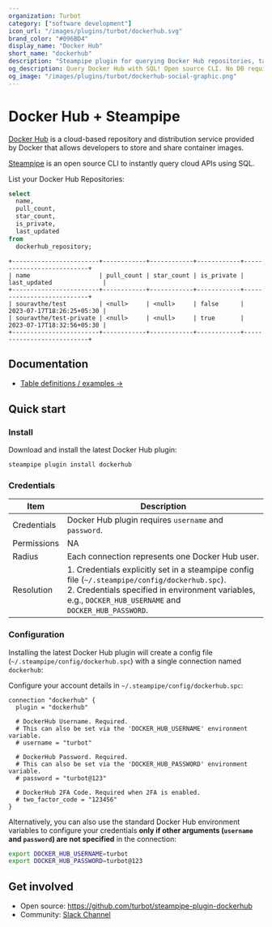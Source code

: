 ```yaml
---
organization: Turbot
category: ["software development"]
icon_url: "/images/plugins/turbot/dockerhub.svg"
brand_color: "#096BD4"
display_name: "Docker Hub"
short_name: "dockerhub"
description: "Steampipe plugin for querying Docker Hub repositories, tags and other resources."
og_description: Query Docker Hub with SQL! Open source CLI. No DB required.
og_image: "/images/plugins/turbot/dockerhub-social-graphic.png"
---
```


# Docker Hub + Steampipe

[Docker Hub](https://hub.docker.com/) is a cloud-based repository and distribution service provided by Docker that allows developers to store and share container images.

[Steampipe](https://steampipe.io) is an open source CLI to instantly query cloud APIs using SQL.

List your Docker Hub Repositories:

```sql
select
  name,
  pull_count,
  star_count,
  is_private,
  last_updated
from
  dockerhub_repository;
```

```
+------------------------+------------+------------+------------+---------------------------+
| name                   | pull_count | star_count | is_private | last_updated              |
+------------------------+------------+------------+------------+---------------------------+
| souravthe/test         | <null>     | <null>     | false      | 2023-07-17T18:26:25+05:30 |
| souravthe/test-private | <null>     | <null>     | true       | 2023-07-17T18:32:56+05:30 |
+------------------------+------------+------------+------------+---------------------------+
```

## Documentation

- [Table definitions / examples →](https://hub.steampipe.io/plugins/turbot/dockerhub/tables)

## Quick start

### Install

Download and install the latest Docker Hub plugin:

```sh
steampipe plugin install dockerhub
```

### Credentials

| Item | Description                                                                                                                                                                                              |
| ---- |----------------------------------------------------------------------------------------------------------------------------------------------------------------------------------------------------------|
| Credentials | Docker Hub plugin requires `username` and `password`.                                                                                               |
| Permissions | NA                                                              |
| Radius      | Each connection represents one Docker Hub user. |                                                                    |
| Resolution  | 1. Credentials explicitly set in a steampipe config file (`~/.steampipe/config/dockerhub.spc`).<br />2. Credentials specified in environment variables, e.g., `DOCKER_HUB_USERNAME` and `DOCKER_HUB_PASSWORD`. |

### Configuration

Installing the latest Docker Hub plugin will create a config file (`~/.steampipe/config/dockerhub.spc`) with a single connection named `dockerhub`:

Configure your account details in `~/.steampipe/config/dockerhub.spc`:

```hcl
connection "dockerhub" {
  plugin = "dockerhub"

  # DockerHub Username. Required.
  # This can also be set via the 'DOCKER_HUB_USERNAME' environment variable.
  # username = "turbot"

  # DockerHub Password. Required.
  # This can also be set via the 'DOCKER_HUB_PASSWORD' environment variable.
  # password = "turbot@123"

  # DockerHub 2FA Code. Required when 2FA is enabled.
  # two_factor_code = "123456"
}
```

Alternatively, you can also use the standard Docker Hub environment variables to configure your credentials **only if other arguments (`username` and `password`) are not specified** in the connection:

```sh
export DOCKER_HUB_USERNAME=turbot
export DOCKER_HUB_PASSWORD=turbot@123
```

## Get involved

- Open source: https://github.com/turbot/steampipe-plugin-dockerhub
- Community: [Slack Channel](https://steampipe.io/community/join)
